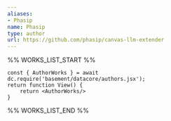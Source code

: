 ```yaml
---
aliases:
- Phasip
name: Phasip
type: author
url: https://github.com/phasip/canvas-llm-extender
---
```



%% WORKS_LIST_START %%

```datacorejsx
const { AuthorWorks } = await dc.require('basement/datacore/authors.jsx');
return function View() {
    return <AuthorWorks/>
}
```
%% WORKS_LIST_END %%